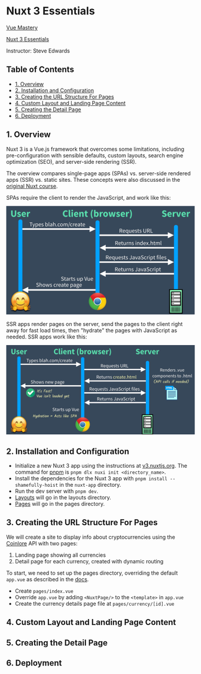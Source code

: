 # Nuxt 3 Essentials

[Vue Mastery](https://www.vuemastery.com)

[Nuxt 3 Essentials](https://www.vuemastery.com/courses/nuxt-3-essentials)

Instructor: Steve Edwards

## Table of Contents <!-- omit in toc -->

- [1. Overview](#1-overview)
- [2. Installation and Configuration](#2-installation-and-configuration)
- [3. Creating the URL Structure For Pages](#3-creating-the-url-structure-for-pages)
- [4. Custom Layout and Landing Page Content](#4-custom-layout-and-landing-page-content)
- [5. Creating the Detail Page](#5-creating-the-detail-page)
- [6. Deployment](#6-deployment)

## 1. Overview

Nuxt 3 is a Vue.js framework that overcomes some limitations, including pre-configuration with sensible defaults, custom layouts, search engine optimization (SEO), and server-side rendering (SSR).

The overview compares single-page apps (SPAs) vs. server-side rendered apps (SSR) vs. static sites. These concepts were also discussed in the [original Nuxt course](vue-mastery-nuxt.md).

SPAs require the client to render the JavaScript, and work like this:

<img src="img/vm-nuxt-03-spa.jpg" alt="Vue client-side single-page apps" width="600px" />

SSR apps render pages on the server, send the pages to the client right away for fast load times, then "hydrate" the pages with JavaScript as needed. SSR apps work like this:

<img src="img/vm-nuxt-03-ssr.jpg" alt="Vue apps with Server-Side Rendering (SSR)" width="600px" />

## 2. Installation and Configuration

- Initialize a new Nuxt 3 app using the instructions at [v3.nuxtjs.org](https://v3.nuxtjs.org/getting-started/installation). The command for [pnpm](https://pnpm.io/) is `pnpm dlx nuxi init <directory_name>`.
- Install the dependencies for the Nuxt 3 app with `pnpm install --shamefully-hoist` in the `nuxt-app` directory.
- Run the dev server with `pnpm dev`.
- [Layouts](https://v3.nuxtjs.org/guide/directory-structure/layouts) will go in the layouts directory.
- [Pages](https://v3.nuxtjs.org/guide/directory-structure/pages) will go in the pages directory.

## 3. Creating the URL Structure For Pages

We will create a site to display info about cryptocurrencies using the [Coinlore](https://www.coinlore.com/) API with two pages:

1. Landing page showing all currencies
2. Detail page for each currency, created with dynamic routing

To start, we need to set up the pages directory, overriding the default `app.vue` as described in the [docs](https://v3.nuxtjs.org/guide/directory-structure/pages).

- Create `pages/index.vue`
- Override `app.vue` by adding `<NuxtPage/>` to the `<template>` in `app.vue`
- Create the currency details page file at `pages/currency/[id].vue`

## 4. Custom Layout and Landing Page Content

## 5. Creating the Detail Page

## 6. Deployment
